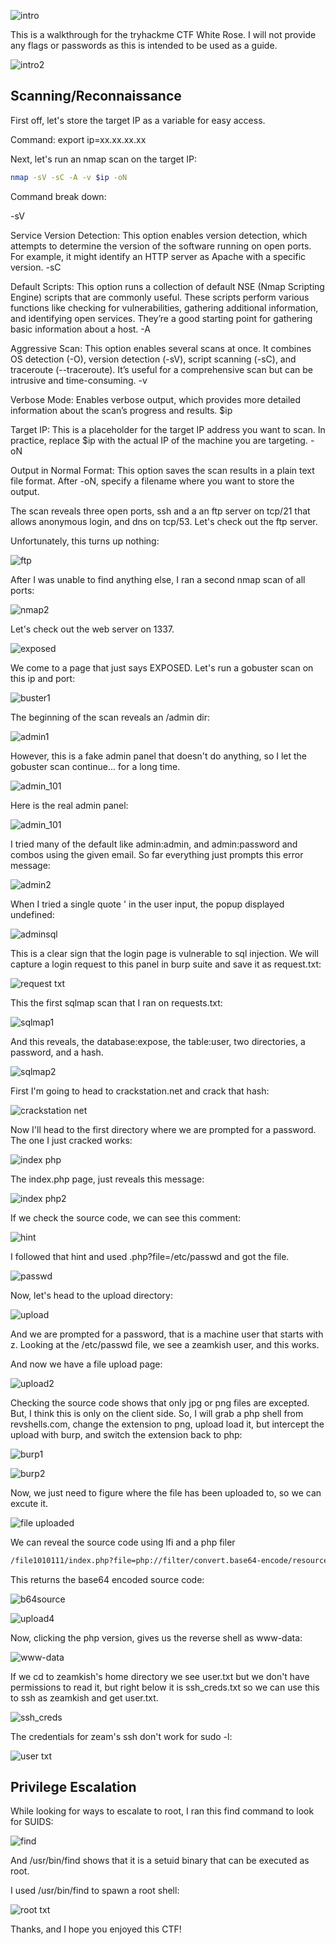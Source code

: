![intro](https://github.com/user-attachments/assets/600f9e18-ebaa-4f54-9abb-192a87b1bd6e)

This is a walkthrough for the tryhackme CTF White Rose. I will not provide any flags or passwords as this is intended to be used as a guide. 

![intro2](https://github.com/user-attachments/assets/c97e5631-077f-44ca-b0f0-61df6ef48ff3)

## Scanning/Reconnaissance

First off, let's store the target IP as a variable for easy access.

Command: export ip=xx.xx.xx.xx

Next, let's run an nmap scan on the target IP:
```bash
nmap -sV -sC -A -v $ip -oN
```

Command break down:

-sV

Service Version Detection: This option enables version detection, which attempts to determine the version of the software running on open ports. For example, it might identify an HTTP server as Apache with a specific version.
-sC

Default Scripts: This option runs a collection of default NSE (Nmap Scripting Engine) scripts that are commonly useful. These scripts perform various functions like checking for vulnerabilities, gathering additional information, and identifying open services. They’re a good starting point for gathering basic information about a host.
-A

Aggressive Scan: This option enables several scans at once. It combines OS detection (-O), version detection (-sV), script scanning (-sC), and traceroute (--traceroute). It’s useful for a comprehensive scan but can be intrusive and time-consuming.
-v

Verbose Mode: Enables verbose output, which provides more detailed information about the scan’s progress and results.
$ip

Target IP: This is a placeholder for the target IP address you want to scan. In practice, replace $ip with the actual IP of the machine you are targeting.
-oN

Output in Normal Format: This option saves the scan results in a plain text file format. After -oN, specify a filename where you want to store the output.

The scan reveals three open ports, ssh and a an ftp server on tcp/21 that allows anonymous login, and dns on tcp/53. Let's check out the ftp server.

Unfortunately, this turns up nothing:

![ftp](https://github.com/user-attachments/assets/cb216738-efc4-48ab-9733-bc1f9d528b5c)

After I was unable to find anything else, I ran a second nmap scan of all ports:

![nmap2](https://github.com/user-attachments/assets/5c8d411e-7ae9-4643-99fe-32c2e709dfb1)

Let's check out the web server on 1337.

![exposed](https://github.com/user-attachments/assets/c4605e23-54ab-4cb9-97c8-720e242a444f)

We come to a page that just says EXPOSED. Let's run a gobuster scan on this ip and port:

![buster1](https://github.com/user-attachments/assets/b48d39a1-8c67-496c-92c2-b53b97a377d3)

The beginning of the scan reveals an /admin dir:

![admin1](https://github.com/user-attachments/assets/b8e1ce7b-dcc0-4b8f-8e16-f451c2a5f21a)

However, this is a fake admin panel that doesn't do anything, so I let the gobuster scan continue... for a long time.

![admin_101](https://github.com/user-attachments/assets/d7986a33-27be-4c68-9d66-8b9485285c01)

Here is the real admin panel:

![admin_101](https://github.com/user-attachments/assets/99de7173-84c3-4f38-b169-95ddf9715c4d)

I tried many of the default like admin:admin, and admin:password and combos using the given email. So far everything just prompts this error message:

![admin2](https://github.com/user-attachments/assets/2c49b565-d340-435f-81df-5cad39129e5b)

When I tried a single quote ' in the user input, the popup displayed undefined:

![adminsql](https://github.com/user-attachments/assets/11c18c17-61ec-4149-9b65-b820b799ee31)

This is a clear sign that the login page is vulnerable to sql injection. We will capture a login request to this panel in burp suite and save it as request.txt:

![request txt](https://github.com/user-attachments/assets/55f02eea-ae9b-45fb-8ae2-8c1b8a2a06ab)

This the first sqlmap scan that I ran on requests.txt:

![sqlmap1](https://github.com/user-attachments/assets/054b84c5-9c7d-446c-898f-eff64452a2cf)

And this reveals, the database:expose, the table:user, two directories, a password, and a hash.

![sqlmap2](https://github.com/user-attachments/assets/67f2cea9-87f3-40a2-9107-17aa9964912b)

First I'm going to head to crackstation.net and crack that hash:

![crackstation net](https://github.com/user-attachments/assets/990f0503-2353-48ad-b5f1-a0814f23a4e1)

Now I'll head to the first directory where we are prompted for a password. The one I just cracked works:

![index php](https://github.com/user-attachments/assets/290f2951-e2f6-4cd2-bcc4-b50c0dfbc73b)

The index.php page, just reveals this message:

![index php2](https://github.com/user-attachments/assets/631e8b32-9d14-473a-af3f-9df2e58581a3)

If we check the source code, we can see this comment:

![hint](https://github.com/user-attachments/assets/d8fa9568-fc82-4063-9447-d2c1c00a0f2a)

I followed that hint and used .php?file=/etc/passwd and got the file.

![passwd](https://github.com/user-attachments/assets/29472006-2073-482f-9dfc-2fecce3f03ae)

Now, let's head to the upload directory:

![upload](https://github.com/user-attachments/assets/a372b95c-e733-4422-beba-06bb794d1a5e)

And we are prompted for a password, that is a machine user that starts with z. Looking at the /etc/passwd file, we see a zeamkish user, and this works.

And now we have a file upload page:

![upload2](https://github.com/user-attachments/assets/355608f7-b0f7-4cca-acf9-796cf439d98f)

Checking the source code shows that only jpg or png files are excepted. But, I think this is only on the client side. So, I will grab a php shell from revshells.com, change the extension to png, upload load it, but intercept the upload with burp, and switch the extension back to php:

![burp1](https://github.com/user-attachments/assets/b9c0decf-e451-41a7-a8f4-2d753b5360b7)

![burp2](https://github.com/user-attachments/assets/54cb775a-c2a7-433f-ab24-1c8a74576a5c)

Now, we just need to figure where the file has been uploaded to, so we can excute it.

![file uploaded](https://github.com/user-attachments/assets/fbbc8de0-466a-4c81-b86a-460f6fecc239)

We can reveal the source code using lfi and a php filer
```bash
/file1010111/index.php?file=php://filter/convert.base64-encode/resource=../upload-cv00101011/index.php
```
This returns the base64 encoded source code:

![b64source](https://github.com/user-attachments/assets/d4a91166-9122-40f6-9076-9a786a5aeaa4)

![upload4](https://github.com/user-attachments/assets/fb638f0c-8f05-4948-8b06-b4be32ddaef8)

Now, clicking the php version, gives us the reverse shell as www-data:

![www-data](https://github.com/user-attachments/assets/49192d4e-5ddb-44ac-83e3-c25b2c9fc2ed)

If we cd to zeamkish's home directory we see user.txt but we don't have permissions to read it, but right below it is ssh_creds.txt so we can use this to ssh as zeamkish and get user.txt.

![ssh_creds](https://github.com/user-attachments/assets/8fe4531b-911c-45ec-a3c7-12987d28b4c1)

The credentials for zeam's ssh don't work for sudo -l:

![user txt](https://github.com/user-attachments/assets/8a71d803-2878-42e0-9304-79f378a8cd1f)

## Privilege Escalation

While looking for ways to escalate to root, I ran this find command to look for SUIDS:

![find](https://github.com/user-attachments/assets/61a9f86b-3b76-4857-ab7d-bf4addc4eed8)

And /usr/bin/find shows that it is a setuid binary that can be executed as root.

I used /usr/bin/find to spawn a root shell:

![root txt](https://github.com/user-attachments/assets/519e2359-bb8f-4edf-9ef6-8fd6f84c3e43)

Thanks, and I hope you enjoyed this CTF!
